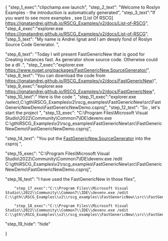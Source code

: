 {
    "step_1_exec":"clipchamp.exe launch",
    "step_2_text": "Welcome to Roslyn Examples - the introduction is automatically generated",
    "step_3_text":"If you want to see more examples , see  [List Of RSCG] https://ignatandrei.github.io/RSCG_Examples/v2/docs/List-of-RSCG",
    "step_4_exec":"explorer.exe https://ignatandrei.github.io/RSCG_Examples/v2/docs/List-of-RSCG",
    "step_5_text": "My name is Andrei Ignat and I am deeply fond of Roslyn Source Code Generator. ",

"step_6_text": "Today I will present FastGenericNew  that is good for Creating instances fast. As generator show source code. Otherwise could be a dll .",
"step_7_exec":"explorer.exe https://www.nuget.org/packages/FastGenericNew.SourceGenerator/",
"step_8_text": "You can download the code from https://ignatandrei.github.io/RSCG_Examples/v2/docs/FastGenericNew)",
"step_9_exec":"explorer.exe https://ignatandrei.github.io/RSCG_Examples/v2/docs/FastGenericNew",
"step_10_text":" Here is the code ",
"step_11_exec":"explorer.exe /select,C:\\gth\\RSCG_Examples\\v2\\rscg_examples\\FastGenericNew\\src\\FastGenericNewDemo\\FastGenericNewDemo.csproj",
"step_12_text": "So , let's start the project ",
"step_13_exec": "C:\\Program Files\\Microsoft Visual Studio\\2022\\Community\\Common7\\IDE\\devenv.exe C:\\gth\\RSCG_Examples\\v2\\rscg_examples\\FastGenericNew\\src\\FastGenericNewDemo\\FastGenericNewDemo.csproj",

"step_14_text": "You put the  [FastGenericNew.SourceGenerator](https://www.nuget.org/packages/FastGenericNew.SourceGenerator/) into the csproj ",

"step_15_exec": "C:\\Program Files\\Microsoft Visual Studio\\2022\\Community\\Common7\\IDE\\devenv.exe /edit C:\\gth\\RSCG_Examples\\v2\\rscg_examples\\FastGenericNew\\src\\FastGenericNewDemo\\FastGenericNewDemo.csproj",

"step_16_text": "I have used the FastGenericNew in those files",


        "step_17_exec":"C:\\Program Files\\Microsoft Visual Studio\\2022\\Community\\Common7\\IDE\\devenv.exe /edit C:\\gth\\RSCG_Examples\\v2\\rscg_examples\\FastGenericNew\\src\\FastGenericNewDemo\\Person.cs",
    
        "step_18_exec":"C:\\Program Files\\Microsoft Visual Studio\\2022\\Community\\Common7\\IDE\\devenv.exe /edit C:\\gth\\RSCG_Examples\\v2\\rscg_examples\\FastGenericNew\\src\\FastGenericNewDemo\\Program.cs",
    
"step_19_hide": "hide"


}